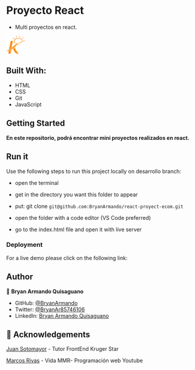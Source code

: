 # Proyecto React

- Multi proyectos en react.

<img src='public/kruger.png' width=50px>

## Built With:

- HTML
- CSS
- Git
- JavaScript

## Getting Started

**En este repositorio, podrá encontrar mini proyectos realizados en react.**

## Run it

Use the following steps to run this project locally on desarrollo branch:

- open the terminal

- get in the directory you want this folder to appear

- put: git clone `git@github.com:BryanArmando/react-proyect-ecom.git`

- open the folder with a code editor (VS Code preferred)

- go to the index.html file and open it with live server

### Deployment

For a live demo please click on the following link:



## Author

👤 **Bryan Armando Quisaguano**

- GitHub: [@BryanArmando](https://github.com/BryanArmando)
- Twitter: [@BryanAr85746106](https://twitter.com/BryanAr85746106)
- LinkedIn: [Bryan Armando Quisaguano](https://www.linkedin.com/in/bryan-quisaguano/)

## 🤝 Acknowledgements

[Juan Sotomayor](https://github.com/Juanse7793) - Tutor FrontEnd Kruger Star

[Marcos Rivas](https://github.com/marcosrivasr) - Vida MMR- Programación web Youtube


